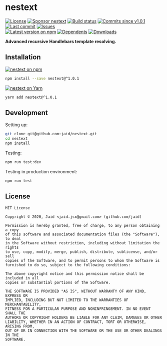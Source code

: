 # nestext


<a href="https://raw.githubusercontent.com/jaid/nestext/master/license.txt"><img src="https://img.shields.io/github/license/jaid/nestext?style=flat-square" alt="License"/></a> <a href="https://github.com/sponsors/jaid"><img src="https://img.shields.io/badge/<3-Sponsor-FF45F1?style=flat-square" alt="Sponsor nestext"/></a>
<a href="https://actions-badge.atrox.dev/jaid/nestext/goto"><img src="https://img.shields.io/endpoint.svg?style=flat-square&url=https%3A%2F%2Factions-badge.atrox.dev%2Fjaid%2Fnestext%2Fbadge" alt="Build status"/></a> <a href="https://github.com/jaid/nestext/commits"><img src="https://img.shields.io/github/commits-since/jaid/nestext/v1.0.1?style=flat-square&logo=github" alt="Commits since v1.0.1"/></a> <a href="https://github.com/jaid/nestext/commits"><img src="https://img.shields.io/github/last-commit/jaid/nestext?style=flat-square&logo=github" alt="Last commit"/></a> <a href="https://github.com/jaid/nestext/issues"><img src="https://img.shields.io/github/issues/jaid/nestext?style=flat-square&logo=github" alt="Issues"/></a>  
<a href="https://npmjs.com/package/nestext"><img src="https://img.shields.io/npm/v/nestext?style=flat-square&logo=npm&label=latest%20version" alt="Latest version on npm"/></a> <a href="https://github.com/jaid/nestext/network/dependents"><img src="https://img.shields.io/librariesio/dependents/npm/nestext?style=flat-square&logo=npm" alt="Dependents"/></a> <a href="https://npmjs.com/package/nestext"><img src="https://img.shields.io/npm/dm/nestext?style=flat-square&logo=npm" alt="Downloads"/></a>

**Advanced recursive Handlebars template resolving.**















## Installation
<a href="https://npmjs.com/package/nestext"><img src="https://img.shields.io/badge/npm-nestext-C23039?style=flat-square&logo=npm" alt="nestext on npm"/></a>
```bash
npm install --save nestext@^1.0.1
```
<a href="https://yarnpkg.com/package/nestext"><img src="https://img.shields.io/badge/Yarn-nestext-2F8CB7?style=flat-square&logo=yarn&logoColor=white" alt="nestext on Yarn"/></a>
```bash
yarn add nestext@^1.0.1
```







## Development



Setting up:
```bash
git clone git@github.com:jaid/nestext.git
cd nestext
npm install
```
Testing:
```bash
npm run test:dev
```
Testing in production environment:
```bash
npm run test
```


## License
```text
MIT License

Copyright © 2020, Jaid <jaid.jsx@gmail.com> (github.com/jaid)

Permission is hereby granted, free of charge, to any person obtaining a copy
of this software and associated documentation files (the "Software"), to deal
in the Software without restriction, including without limitation the rights
to use, copy, modify, merge, publish, distribute, sublicense, and/or sell
copies of the Software, and to permit persons to whom the Software is
furnished to do so, subject to the following conditions:

The above copyright notice and this permission notice shall be included in all
copies or substantial portions of the Software.

THE SOFTWARE IS PROVIDED "AS IS", WITHOUT WARRANTY OF ANY KIND, EXPRESS OR
IMPLIED, INCLUDING BUT NOT LIMITED TO THE WARRANTIES OF MERCHANTABILITY,
FITNESS FOR A PARTICULAR PURPOSE AND NONINFRINGEMENT. IN NO EVENT SHALL THE
AUTHORS OR COPYRIGHT HOLDERS BE LIABLE FOR ANY CLAIM, DAMAGES OR OTHER
LIABILITY, WHETHER IN AN ACTION OF CONTRACT, TORT OR OTHERWISE, ARISING FROM,
OUT OF OR IN CONNECTION WITH THE SOFTWARE OR THE USE OR OTHER DEALINGS IN THE
SOFTWARE.
```
